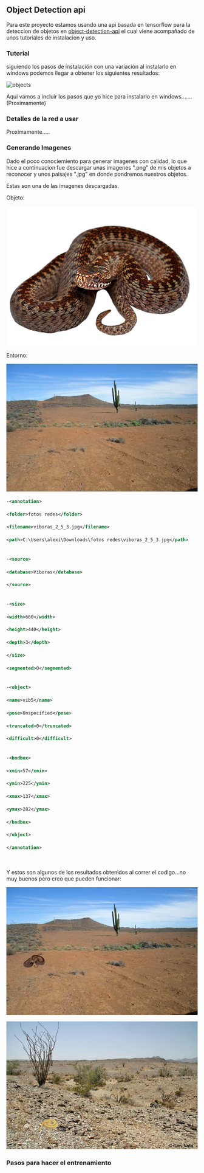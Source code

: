## Object Detection api

Para este proyecto estamos usando una api basada en tensorflow para la deteccion de objetos en [object-detection-api](https://github.com/tensorflow/models/tree/master/research/object_detection) el cual viene acompañado de unos tutoriales
de instalacion y uso.

### Tutorial

siguiendo los pasos de instalación con una variación al instalarlo en windows podemos llegar a obtener los siguientes
resultados: 

![objects](https://2.bp.blogspot.com/-MO3T6Hybpkg/WUG-QjHrHbI/AAAAAAAAB2M/tQKa2ljTkRwYgtok3o_3Y6F5KCbC7a-qQCLcBGAs/s1600/image1.jpg "ejemplo")

Aqui vamos a incluir los pasos que yo hice para instalarlo en windows.......(Proximamente)

### Detalles de la red a usar

Proximamente.....

### Generando Imagenes

Dado el poco conociemiento para generar imagenes con calidad, lo que hice a continuacion fue descargar unas imagenes ".png" de mis
objetos a reconocer y unos paisajes ".jpg" en donde pondremos nuestros objetos.

Estas son una de las imagenes descargadas.

Objeto:

![vibora](images/vib5.png)

Entorno:

![entorno](images/h2.jpg)

```xml
-<annotation>

<folder>fotos redes</folder>

<filename>viboras_2_5_3.jpg</filename>

<path>C:\Users\alexi\Downloads\fotos redes\viboras_2_5_3.jpg</path>


-<source>

<database>Viboras</database>

</source>


-<size>

<width>660</width>

<height>440</height>

<depth>3</depth>

</size>

<segmented>0</segmented>


-<object>

<name>vib5</name>

<pose>Unspecified</pose>

<truncated>0</truncated>

<difficult>0</difficult>


-<bndbox>

<xmin>57</xmin>

<ymin>225</ymin>

<xmax>137</xmax>

<ymax>282</ymax>

</bndbox>

</object>

</annotation>

            
```

Y estos son algunos de los resultados obtenidos al correr el codigo...no muy buenos pero creo que pueden funcionar:


![result](images/viboras_2_5_3.jpg)

![result](images/viboras_4_3_4.jpg)

 

### Pasos para hacer el entrenamiento


